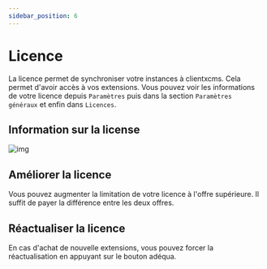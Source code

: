 ```yaml
---
sidebar_position: 6
---
```


# Licence
La licence permet de synchroniser votre instances à clientxcms. Cela permet d'avoir accès à vos extensions.
Vous pouvez voir les informations de votre licence depuis  `Paramètres` puis dans la section `Paramètres généraux` et enfin dans `Licences`.
## Information sur la license

![img](/img/next_gen/settings/core/license/license.png)

## Améliorer la licence
Vous pouvez augmenter la limitation de votre licence à l'offre supérieure. Il suffit de payer la différence entre les deux offres.
## Réactualiser la licence
En cas d'achat de nouvelle extensions, vous pouvez forcer la réactualisation en appuyant sur le bouton adéqua.